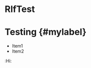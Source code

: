 <properties
	pageTitle="FTP"
	description="bla bla bla"
	slug="ftp"
                order="300"
	keywords="ftp, deploy"
/>
RlfTest
=======

# Testing {#mylabel}
* Item1
* Item2

:Hi:

